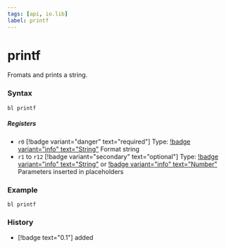 ```yaml
---
tags: [api, io.lib]
label: printf
---
```

# printf
Fromats and prints a string.
### Syntax
```
bl printf
```
##### Registers
- ``r0`` [!badge variant="danger" text="required"] Type: [!badge variant="info" text="String"](/api-docs/datatypes/#string) Format string
- ``r1`` to ``r12``  [!badge variant="secondary" text="optional"] Type: [!badge variant="info" text="String"](/api-docs/datatypes/#string) or [!badge variant="info" text="Number"](/api-docs/datatypes/#number) Parameters inserted in placeholders
### Example
```
bl printf
```
### History
- [!badge text="0.1"] added
